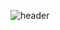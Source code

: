 ![header](https://capsule-render.vercel.app/api?type=waving&color=070A20&height=250&animation=blink&text=DH's%20Git&fontColor=F4CF23)

<!--
**lamsasa/lamsasa** is a ✨ _special_ ✨ repository because its `README.md` (this file) appears on your GitHub profile.

Here are some ideas to get you started:

- 🔭 I’m currently working on ...
- 🌱 I’m currently learning ...
- 👯 I’m looking to collaborate on ...
- 🤔 I’m looking for help with ...
- 💬 Ask me about ...
- 📫 How to reach me: ...
- 😄 Pronouns: ...
- ⚡ Fun fact: ...
-->
